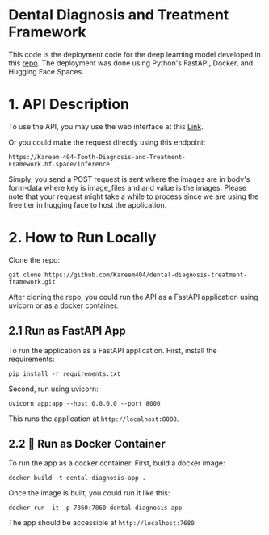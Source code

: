 # Dental Diagnosis and Treatment Framework
This code is the deployment code for the deep learning model developed in this [repo](https://github.com/akvnn/guiding-neural-nets). The deployment was done using Python's FastAPI, Docker, and Hugging Face Spaces.

# 1. API Description
To use the API, you may use the web interface at this [Link](https://www.diagnosemyteeth.com/). 

Or you could make the request directly using this endpoint:
```
https://Kareem-404-Tooth-Diagnosis-and-Treatment-Framework.hf.space/inference
```
 Simply, you send a POST request is sent where the images are in body's form-data where key is image_files and and value is the images. Please note that your request might take a while to process since we are using the free tier in hugging face to host the application.
# 2. How to Run Locally 
Clone the repo:
```
git clone https://github.com/Kareem404/dental-diagnosis-treatment-framework.git
```
After cloning the repo, you could run the API as a FastAPI application using uvicorn or as a docker container. 
## 2.1 Run as FastAPI App
To run the application as a FastAPI application. First, install the requirements:
```
pip install -r requirements.txt
```
Second, run using uvicorn:
```
uvicorn app:app --host 0.0.0.0 --port 8000
````
This runs the application at `http://localhost:8000`. 
## 2.2 🐋 Run as Docker Container
To run the app as a docker container. First, build a docker image:
```
docker build -t dental-diagnosis-app .
```
Once the image is built, you could run it like this:
```
docker run -it -p 7860:7860 dental-diagnosis-app
```
The app should be accessible at `http://localhost:7680`
